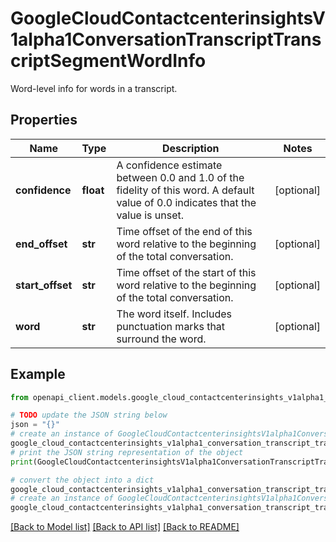 # GoogleCloudContactcenterinsightsV1alpha1ConversationTranscriptTranscriptSegmentWordInfo

Word-level info for words in a transcript.

## Properties

Name | Type | Description | Notes
------------ | ------------- | ------------- | -------------
**confidence** | **float** | A confidence estimate between 0.0 and 1.0 of the fidelity of this word. A default value of 0.0 indicates that the value is unset. | [optional] 
**end_offset** | **str** | Time offset of the end of this word relative to the beginning of the total conversation. | [optional] 
**start_offset** | **str** | Time offset of the start of this word relative to the beginning of the total conversation. | [optional] 
**word** | **str** | The word itself. Includes punctuation marks that surround the word. | [optional] 

## Example

```python
from openapi_client.models.google_cloud_contactcenterinsights_v1alpha1_conversation_transcript_transcript_segment_word_info import GoogleCloudContactcenterinsightsV1alpha1ConversationTranscriptTranscriptSegmentWordInfo

# TODO update the JSON string below
json = "{}"
# create an instance of GoogleCloudContactcenterinsightsV1alpha1ConversationTranscriptTranscriptSegmentWordInfo from a JSON string
google_cloud_contactcenterinsights_v1alpha1_conversation_transcript_transcript_segment_word_info_instance = GoogleCloudContactcenterinsightsV1alpha1ConversationTranscriptTranscriptSegmentWordInfo.from_json(json)
# print the JSON string representation of the object
print(GoogleCloudContactcenterinsightsV1alpha1ConversationTranscriptTranscriptSegmentWordInfo.to_json())

# convert the object into a dict
google_cloud_contactcenterinsights_v1alpha1_conversation_transcript_transcript_segment_word_info_dict = google_cloud_contactcenterinsights_v1alpha1_conversation_transcript_transcript_segment_word_info_instance.to_dict()
# create an instance of GoogleCloudContactcenterinsightsV1alpha1ConversationTranscriptTranscriptSegmentWordInfo from a dict
google_cloud_contactcenterinsights_v1alpha1_conversation_transcript_transcript_segment_word_info_from_dict = GoogleCloudContactcenterinsightsV1alpha1ConversationTranscriptTranscriptSegmentWordInfo.from_dict(google_cloud_contactcenterinsights_v1alpha1_conversation_transcript_transcript_segment_word_info_dict)
```
[[Back to Model list]](../README.md#documentation-for-models) [[Back to API list]](../README.md#documentation-for-api-endpoints) [[Back to README]](../README.md)


